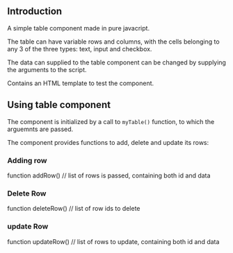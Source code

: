 ## Introduction

A simple table component made in pure javacript.

The table can have variable rows and columns, with the cells belonging to any 3 of the three types: text,
input and checkbox.

The data can supplied to the table component can be changed by supplying the arguments to the script.

Contains an HTML template to test the component.

## Using table component

The component is initialized by a call to `myTable()` function, to which the arguemnts are passed.

The component provides functions to add, delete and update its rows:

### Adding row

function addRow() // list of rows is passed, containing both id and data

### Delete Row

function deleteRow() // list of row ids to delete

### update Row

function updateRow() // list of rows to update, containing both id and data
